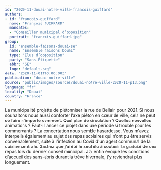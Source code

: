 ```yaml
---
id: "2020-11-douai-notre-ville-francois-guiffard"
authors:
- id: "francois-guiffard"
  name: "François GUIFFARD"
  mandates: 
  - "Conseiller municipal d’opposition"
  portrait: "francois-guiffard.jpg"
group:
  id: "ensemble-faisons-douai-se"
  name: "Ensemble faisons Douai"
  type: "Élus d’opposition"
  party: "Sans-Étiquette"
  abbr: "SE"
  logo: "default.svg"
date: "2020-11-01T00:00:00Z"
publication: "douai-notre-ville"
source: "public/images/sources/douai-notre-ville-2020-11-p13.png"
language: "fr"
locality: "Douai"
country: "France"
---
```


La municipalité projette de piétonniser la rue de Bellain pour 2021. Si nous souhaitons nous aussi conforter l’axe piéton en cœur de ville, cela ne peut se faire n'importe comment. Quel plan de circulation ? Quelles nouvelles animations ? Faut-il lancer ce projet dans une période si trouble pour les commerçants ? La concertation nous semble hasardeuse.
Vous m'avez interpellé également au sujet des repas scolaires qui n'ont pu être servis convenablement, suite à l'infection au Covid d'un agent communal de la cuisine centrale. Sachez que j’ai été le seul élu à soutenir la gratuité de ces repas lors du dernier conseil municipal. J’ai enfin évoqué les conditions d’accueil des sans-abris durant la trêve hivernale, j'y reviendrai plus longuement.
